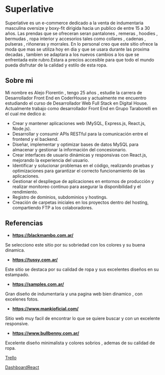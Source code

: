 # Superlative

Superlative es un e-commerce dedicado a la venta de indumentaria masculina oversize y boxy-fit dirigida hacia un publico de entre 15 a 30 años.
Las prendas que se ofreceran seran pantalones , remeras , hoodies , bermudas , ropa interior y accesorios tales como collares , cadenas ,
pulseras , riñoneras y morrales.
En lo personal creo que este sitio ofrece la moda que mas se utiliza hoy en dia y que se usara durante las proxima decadas , tambien se adaptara
a los nuevos cambios a los que se enfrentada este rubro.Estara a precios accesible para que todo el mundo pueda disfrutar de la calidad
y estilo de esta ropa.

## Sobre mi

Mi nombre es Alejo Florentin , tengo 25 años , estudie la carrera de Desarrollador Front End en CoderHouse y actualmente me encuentro estudiando el curso de Desarrollador Web Full Stack en Digital House.
Actualmente trabajo como desarrollador Front End en Grupo Taraborelli en el cual me dedico a:

- Crear y mantener aplicaciones web (MySQL, Express.js, React.js, Node.js).
- Desarrollar y consumir APIs RESTful para la comunicación entre el frontend y el backend.
- Diseñar, implementar y optimizar bases de datos MySQL para almacenar y gestionar la información del concesionario.
- Crear interfaces de usuario dinámicas y responsivas con React.js, mejorando la experiencia del usuario.
- Identificar y solucionar problemas en el código, realizando pruebas y optimizaciones para garantizar el correcto funcionamiento de las aplicaciones.
- Gestionar el despliegue de aplicaciones en entornos de producción y realizar monitoreo continuo para asegurar la disponibilidad y el rendimiento.
- Registro de dominios, subdominios y hostings.
- Creación de carpetas iniciales en los proyectos dentro del hosting, compartiendo FTP a los colaboradores.

## Referencias

- **https://blackmambo.com.ar/**

Se selecciono este sitio por su sobriedad con los colores y su buena dinamica.

- **https://tussy.com.ar/**

Este sitio se destaca por su calidad de ropa y sus excelentes diseños en su estampado.

- **https://samples.com.ar/**

Gran diseño de indumentaria y una pagina web bien dinamico , con excelenes fotos.

- **https://www.mankioficial.com/**

Sitio web muy facil de encontrar lo que se quiere buscar y con un excelente responsive.

- **https://www.bullbenny.com.ar/**

Excelente diseño minimalista y colores sobrios , ademas de su calidad de ropa.

[Trello](https://trello.com/b/LXmYZLZ4/ecommerce-dh)

[DashboardReact](https://github.com/AlejoFlorentin/DPFS_Florentin_Dashboard.git)
